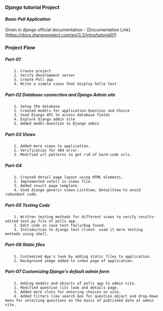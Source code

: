 ### Django tutorial Project
#### _Basic Poll Application_
Given in django official documentation - [Documentation Link] (https://docs.djangoproject.com/en/3.2/intro/tutorial01)
### Project Flow
##### Part-01 
        1. Create project
        2. Verify development server
        3. Create Poll app
        4. Write a simple views that display hello text

##### Part-02 Database connection and Django Admin site
        1. Setup the database
        2. Created models for application-Question and Choice
        3. Used Django API to access database fields
        4. Explore Django admin site
        5. Added model-Question to Django admin 

##### Part-03 Views
        1. Added more views to application.
        2. Verification for 404 error.
        3. Modified url patterns to get rid of hard-code urls.

##### Part-04 
        1. Created detail page layout using HTML elements.
        2. Implemented vote() in views file.
        3. Added result page template.
        4. Used django generic views-ListView, DetailView to avoid redundant code.

##### Part-05 Testing Code
        1. Written testing methods for different views to verify results- edited test.py file of polls app.
        2. Edit code in case test fails/bug found. 
        3. Introduction to django test client- used it more testing methods using shell.

##### Part-06 Static files
        1. Customized App's look by adding static files to application.
        2. Background image added to index page of application.

##### Part-07 Customizing Django's default admin form
        1. Adding models and objects of polls app to admin site. 
        2. Modified question list look and details page.
        3. Added more slots for entering choices on site.
        4. Added filters like search box for question object and drop-down menu for selecting questions on the basis of published date at admin site.
        
